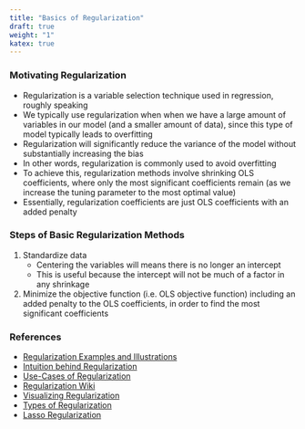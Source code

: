 ```yaml
---
title: "Basics of Regularization"
draft: true
weight: "1"
katex: true
---
```


### Motivating Regularization
- Regularization is a variable selection technique used in regression, roughly speaking
- We typically use regularization when when we have a large amount of variables in our model (and a smaller amount of data), since this type of model typically leads to overfitting
- Regularization will significantly reduce the variance of the model without substantially increasing the bias
- In other words, regularization is commonly used to avoid overfitting
- To achieve this, regularization methods involve shrinking OLS coefficients, where only the most significant coefficients remain (as we increase the tuning parameter to the most optimal value)
- Essentially, regularization coefficients are just OLS coefficients with an added penalty

### Steps of Basic Regularization Methods
1. Standardize data
	- Centering the variables will means there is no longer an intercept
	- This is useful because the intercept will not be much of a factor in any shrinkage
2. Minimize the objective function (i.e. OLS objective function) including an added penalty to the OLS coefficients, in order to find the most significant coefficients

### References
- [Regularization Examples and Illustrations](http://www.socr.umich.edu/people/dinov/courses/DSPA_notes/17_RegularizedLinModel_KnockoffFilter.html)
- [Intuition behind Regularization](https://stats.stackexchange.com/questions/4961/what-is-regularization-in-plain-english)
- [Use-Cases of Regularization](https://towardsdatascience.com/regularization-in-machine-learning-76441ddcf99a)
- [Regularization Wiki](https://en.wikipedia.org/wiki/Regularization_(mathematics))
- [Visualizing Regularization](http://laid.delanover.com/difference-between-l1-and-l2-regularization-implementation-and-visualization-in-tensorflow/)
- [Types of Regularization](https://www.quora.com/What-is-the-difference-between-L1-and-L2-regularization-How-does-it-solve-the-problem-of-overfitting-Which-regularizer-to-use-and-when)
- [Lasso Regularization](https://stats.stackexchange.com/questions/86434/is-standardisation-before-lasso-really-necessary)
